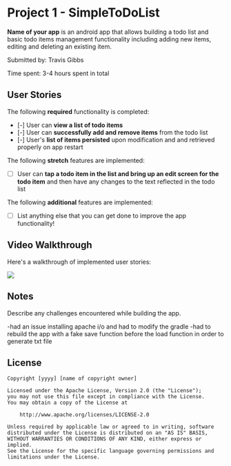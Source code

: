 # Project 1 - SimpleToDoList

**Name of your app** is an android app that allows building a todo list and basic todo items management functionality including adding new items, editing and deleting an existing item.

Submitted by: Travis Gibbs

Time spent: 3-4 hours spent in total

## User Stories

The following **required** functionality is completed:

* [-] User can **view a list of todo items**
* [-] User can **successfully add and remove items** from the todo list
* [-] User's **list of items persisted** upon modification and and retrieved properly on app restart

The following **stretch** features are implemented:

* [ ] User can **tap a todo item in the list and bring up an edit screen for the todo item** and then have any changes to the text reflected in the todo list

The following **additional** features are implemented:

* [ ] List anything else that you can get done to improve the app functionality!

## Video Walkthrough

Here's a walkthrough of implemented user stories:

![](https://github.com/TravisGibbs/ToDoList/blob/master/initial.gif?raw=true)

## Notes

Describe any challenges encountered while building the app.

-had an issue installing apache i/o and had to modify the gradle
-had to rebuild the app with a fake save function before the load function in order to generate txt file

## License

    Copyright [yyyy] [name of copyright owner]

    Licensed under the Apache License, Version 2.0 (the "License");
    you may not use this file except in compliance with the License.
    You may obtain a copy of the License at

        http://www.apache.org/licenses/LICENSE-2.0

    Unless required by applicable law or agreed to in writing, software
    distributed under the License is distributed on an "AS IS" BASIS,
    WITHOUT WARRANTIES OR CONDITIONS OF ANY KIND, either express or implied.
    See the License for the specific language governing permissions and
    limitations under the License.
